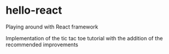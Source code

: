 # hello-react

Playing around with React framework

Implementation of the tic tac toe tutorial with the addition of the recommended improvements
